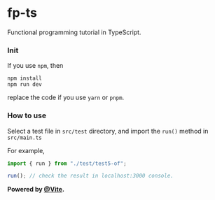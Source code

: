 # fp-ts
Functional programming tutorial in TypeScript.

### Init

If you use `npm`, then

```
npm install
npm run dev
```

replace the code if you use `yarn` or `pnpm`.

### How to use

Select a test file in `src/test` directory, and import the `run()` method in `src/main.ts`

For example,

```typescript
import { run } from "./test/test5-of";

run(); // check the result in localhost:3000 console.
```



**Powered by [@Vite](https://vitejs.dev/).**

